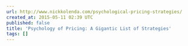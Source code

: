 ```yaml
---
url: http://www.nickkolenda.com/psychological-pricing-strategies/
created_at: 2015-05-11 02:39 UTC
published: false
title: 'Psychology of Pricing: A Gigantic List of Strategies'
tags: []
---
```



